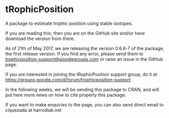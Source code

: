 # tRophicPosition
A package to estimate trophic position using stable isotopes.

If you are reading this, then you are on the GitHub site and/or have download the version from there. 

As of 21th of May 2017, we are releasing the version 0.6.8-7 of the package, the first release version. If you find any error, please send them to trophicposition-support@googlegroups.com or raise an issue in the GitHub page.

If you are interested in joining the tRophicPosition support group, do it at https://groups.google.com/d/forum/trophicposition-support

In the following weeks, we will be sending this package to CRAN, and will put here more news on how to cite properly this package.

If you want to make enquiries to the page, you can also send direct email to clquezada at harrodlab.net
